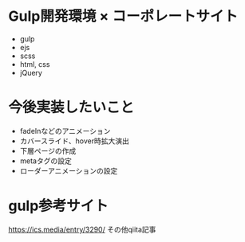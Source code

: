 # Gulp開発環境 × コーポレートサイト
- gulp
- ejs
- scss
- html, css
- jQuery

# 今後実装したいこと
- fadeInなどのアニメーション
- カバースライド、hover時拡大演出
- 下層ページの作成
- metaタグの設定
- ローダーアニメーションの設定

# gulp参考サイト
https://ics.media/entry/3290/
その他qiita記事


